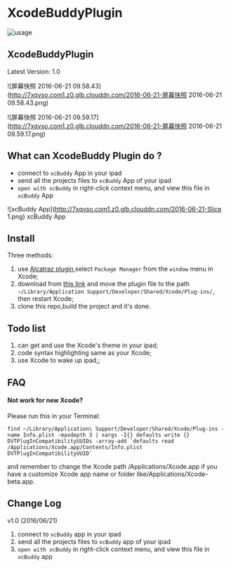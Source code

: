 # XcodeBuddyPlugin 

![usage](http://7xqvso.com1.z0.glb.clouddn.com/2016-06-21-usage.png)

## XcodeBuddyPlugin

Latest Version: 1.0

![屏幕快照 2016-06-21 09.58.43](http://7xqvso.com1.z0.glb.clouddn.com/2016-06-21-屏幕快照 2016-06-21 09.58.43.png)

![屏幕快照 2016-06-21 09.59.17](http://7xqvso.com1.z0.glb.clouddn.com/2016-06-21-屏幕快照 2016-06-21 09.59.17.png)




## What can XcodeBuddy Plugin do ?

* connect to  `xcBuddy` App in your ipad
* send all the projects files to `xcBuddy` App of your ipad
* `open with xcBuddy` in right-click context menu, and view this file in `xcBuddy` App

![xcBuddy App](http://7xqvso.com1.z0.glb.clouddn.com/2016-06-21-Slice 1.png)
xcBuddy App

## Install
Three methods:
1. use [Alcatraz plugin](https://github.com/alcatraz/Alcatraz),select `Package Manager` from the `window` menu in Xcode;
2. download from [this link](https://github.com/uugo/XcodeBuddyPlugin/releases) and move the plugin file to the path
 `~/Library/Application Support/Developer/Shared/Xcode/Plug-ins/`,
then restart Xcode;
3. clone this repo,build the project and it's done.


## Todo list
1. can get and use the Xcode's theme in your ipad;
2. code syntax highlighting same as your Xcode;
3. use Xcode to wake up ipad,;

## FAQ

#### Not work for new Xcode?
Please run this in your Terminal:

```
find ~/Library/Application\ Support/Developer/Shared/Xcode/Plug-ins -name Info.plist -maxdepth 3 | xargs -I{} defaults write {} DVTPlugInCompatibilityUUIDs -array-add `defaults read /Applications/Xcode.app/Contents/Info.plist DVTPlugInCompatibilityUUID`
```
and remember to change the Xcode path /Applications/Xcode.app if you have a customize Xcode app name or folder like/Applications/Xcode-beta.app.

## Change Log

v1.0 (2016/06/21)

1. connect to  `xcBuddy` app in your ipad
2. send all the projects files to `xcBuddy` app of your ipad
3. `open with xcBuddy` in right-click context menu, and view this file in `xcBuddy` app


